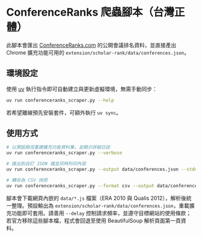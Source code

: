 # ConferenceRanks 爬蟲腳本（台灣正體）

此腳本會匯出 [ConferenceRanks.com](http://www.conferenceranks.com/) 的公開會議排名資料，並直接產出 Chrome 擴充功能可用的 `extension/scholar-rank/data/conferences.json`。

## 環境設定
使用 [uv](https://github.com/astral-sh/uv) 執行指令即可自動建立與更新虛擬環境，無需手動同步：

```bash
uv run conferenceranks_scraper.py --help
```

若希望離線預先安裝套件，可額外執行 `uv sync`。

## 使用方式
```bash
# 以預設路徑重建擴充功能資料集，並顯示詳細日誌
uv run conferenceranks_scraper.py --verbose

# 匯出到自訂 JSON 檔並同時列印內容
uv run conferenceranks_scraper.py --output data/conferences.json --stdout

# 轉存為 CSV 快照
uv run conferenceranks_scraper.py --format csv --output data/conferences.csv
```

腳本會下載網頁內嵌的 `data/*.js` 檔案（ERA 2010 與 Qualis 2012），解析後統一整理。預設輸出為 `extension/scholar-rank/data/conferences.json`，重載擴充功能即可套用。請善用 `--delay` 控制請求頻率，並遵守目標網站的使用條款；若官方移除這些腳本檔，程式會回退至使用 BeautifulSoup 解析頁面第一頁資料。
